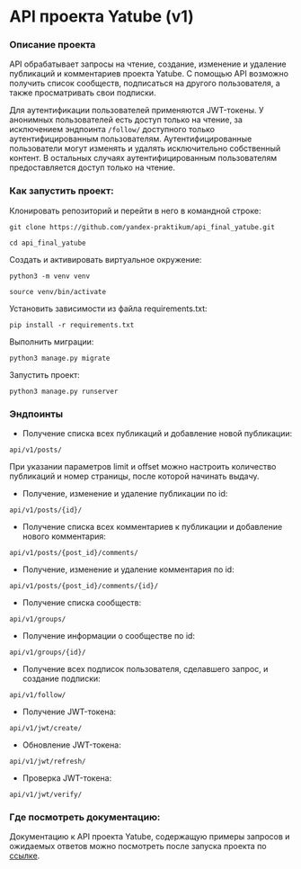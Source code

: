 # API проекта Yatube (v1)

### Описание проекта

API обрабатывает запросы на чтение, создание, изменение и удаление публикаций и комментариев проекта Yatube.
С помощью API возможно получить список сообществ, подписаться на другого пользователя, а также просматривать свои подписки.

Для аутентификации пользователей применяются JWT-токены.
У анонимных пользователей есть доступ только на чтение, за исключением эндпоинта ```/follow/``` доступного только аутентифицированным пользователям.
Аутентифицированные пользователи могут изменять и удалять исключительно собственный контент. В остальных случаях аутентифицированным пользователям предоставляется доступ только на чтение.


### Как запустить проект:

Клонировать репозиторий и перейти в него в командной строке:

```
git clone https://github.com/yandex-praktikum/api_final_yatube.git
```

```
cd api_final_yatube
```

Cоздать и активировать виртуальное окружение:

```
python3 -m venv venv
```

```
source venv/bin/activate
```

Установить зависимости из файла requirements.txt:

```
pip install -r requirements.txt
```

Выполнить миграции:

```
python3 manage.py migrate
```

Запустить проект:

```
python3 manage.py runserver
```


### Эндпоинты

* Получение списка всех публикаций и добавление новой публикации:

```
api/v1/posts/
```

При указании параметров limit и offset можно настроить количество публикаций и номер страницы, после которой начинать выдачу.

* Получение, изменение и удаление публикации по id:

```
api/v1/posts/{id}/
```

* Получение списка всех комментариев к публикации и добавление нового комментария:

```
api/v1/posts/{post_id}/comments/
```

* Получение, изменение и удаление комментария по id:

```
api/v1/posts/{post_id}/comments/{id}/
```

* Получение списка сообществ:

```
api/v1/groups/
```

* Получение информации о сообществе по id:

```
api/v1/groups/{id}/
```

* Получение всех подписок пользователя, сделавшего запрос, и создание подписки:

```
api/v1/follow/
```

* Получение JWT-токена:

```
api/v1/jwt/create/
```

* Обновление JWT-токена:

```
api/v1/jwt/refresh/
```

* Проверка JWT-токена:

```
api/v1/jwt/verify/
```


### Где посмотреть документацию:

Документацию к API проекта Yatube, содержащую примеры запросов и ожидаемых ответов можно посмотреть после запуска проекта по [ссылке](http://127.0.0.1:8000/redoc/).
